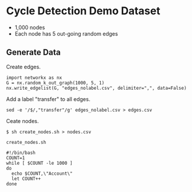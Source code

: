 # Cycle Detection Demo Dataset

- 1,000 nodes
- Each node has 5 out-going random edges

## Generate Data

Create edges.

```
import networkx as nx
G = nx.random_k_out_graph(1000, 5, 1)
nx.write_edgelist(G, "edges_nolabel.csv", delimiter=",", data=False)
```

Add a label "transfer" to all edges.

```
sed -e '/$/,"transfer"/g' edges_nolabel.csv > edges.csv
```

Ceate nodes.

```
$ sh create_nodes.sh > nodes.csv
```

`create_nodes.sh`
```
#!/bin/bash
COUNT=1
while [ $COUNT -le 1000 ]
do
  echo $COUNT,\"Account\"
  let COUNT++
done
```
